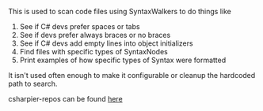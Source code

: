 This is used to scan code files using SyntaxWalkers to do things like
1. See if C# devs prefer spaces or tabs
2. See if devs prefer always braces or no braces
3. See if C# devs add empty lines into object initializers
4. Find files with specific types of SyntaxNodes
5. Print examples of how specific types of Syntax were formatted

It isn't used often enough to make it configurable or cleanup the hardcoded path to search.

csharpier-repos can be found [here](https://github.com/belav/csharpier-repos)